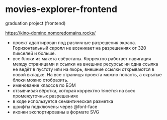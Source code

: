 # movies-explorer-frontend
graduation project (frontend)

https://kino-domino.nomoredomains.rocks/

* проект адаптирован под различные разрешения экрана. Горизонтальный скролл не возникает на разрешениях от 320 пикселей и больше.
* все блоки из макета свёрстаны. Корректно работает навигация между страницами и ссылки на внешние ресурсы: ни одна ссылка не ведёт в пустоту или на якорь, внешние ссылки открываются в новой вкладке. На все страницы проекта можно попасть, а скрытые блоки можно отобразить.
* именование классов по БЭМ
* отзывчивая вёрстка, которая корректно тянется на всех промежуточных разрешениях
* в коде используется семантическая разметка
* шрифты подключены через @font-face
* иконки экспортированы в формате SVG

